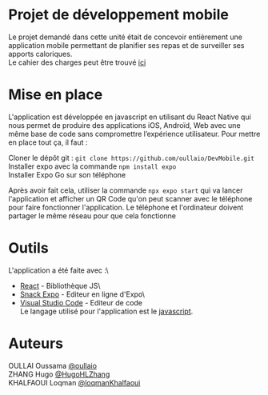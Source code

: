 # Projet de développement mobile

Le projet demandé dans cette unité était de concevoir entièrement une application mobile permettant de planifier ses repas et de surveiller ses apports caloriques.\
Le cahier des charges peut être trouvé [ici](https://react-native-course-esiee.netlify.app/blog/project)

# Mise en place

L'application est développée en javascript en utilisant du React Native qui nous permet de produire des applications iOS, Androïd, Web avec une même base de code sans compromettre l’expérience utilisateur. Pour mettre en place tout ça, il faut :

Cloner le dépôt git : `git clone https://github.com/oullaio/DevMobile.git`\
Installer expo avec la commande `npm install expo`\
Installer Expo Go sur son téléphone

Après avoir fait cela, utiliser la commande `npx expo start` qui va lancer l'application et afficher un QR Code qu'on peut scanner avec le téléphone pour faire fonctionner l'application. Le téléphone et l'ordinateur doivent partager le même réseau pour que cela fonctionne

# Outils

L'application a été faite avec :\
- [React](https://react-native-course-esiee.netlify.app/docs/Introduction/about-react-native) - Bibliothèque JS\
- [Snack Expo](https://snack.expo.dev) - Editeur en ligne d'Expo\
- [Visual Studio Code](https://visualstudio.microsoft.com/fr/) - Editeur de code\
Le langage utilisé pour l'application est le [javascript](https://react-native-course-esiee.netlify.app/docs/Introduction/about-javascript).

# Auteurs

OULLAI Oussama [@oullaio](https://www.github.com/oullaio) \
ZHANG Hugo [@HugoHLZhang](https://www.github.com/HugoHLZhang) \
KHALFAOUI Loqman [@loqmanKhalfaoui](https://www.github.com/loqmanKhalfaoui)
